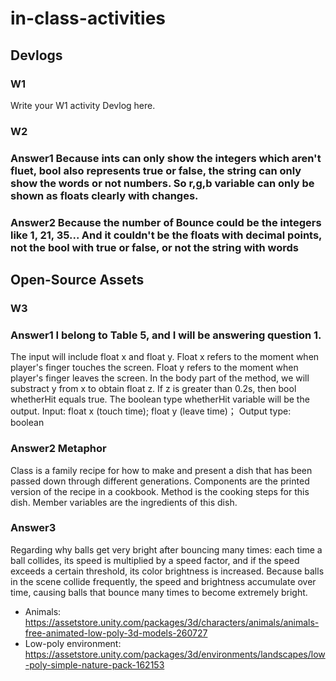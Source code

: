 # in-class-activities
## Devlogs
### W1
Write your W1 activity Devlog here.

### W2
### Answer1 Because ints can only show the integers which aren't fluet, bool also represents true or false, the string can only show the words or not numbers. So r,g,b variable can only be shown as floats clearly with changes.
### Answer2 Because the number of Bounce could be the integers like 1, 21, 35... And it couldn't be the floats with decimal points, not the bool with true or false, or not the string with words 
## Open-Source Assets

### W3
### Answer1 I belong to Table 5, and I will be answering question 1.
The input will include float x and float y. Float x refers to the moment when player's finger touches the screen. Float y refers to the moment when player's finger leaves the screen. In the body part of the method, we will substract y from x to obtain float z. If z is greater than 0.2s, then bool whetherHit equals true. The boolean type whetherHit variable will be the output. Input: float x (touch time); float y (leave time)； Output type: boolean
### Answer2 Metaphor
Class is a family recipe for how to make and present a dish that has been passed down through different generations. Components are the printed version of the recipe in a cookbook. Method is the cooking steps for this dish. Member variables are the ingredients of this dish.
### Answer3 
Regarding why balls get very bright after bouncing many times: each time a ball collides, its speed is multiplied by a speed factor, and if the speed exceeds a certain threshold, its color brightness is increased. Because balls in the scene collide frequently, the speed and brightness accumulate over time, causing balls that bounce many times to become extremely bright.

- Animals: https://assetstore.unity.com/packages/3d/characters/animals/animals-free-animated-low-poly-3d-models-260727 
- Low-poly environment: https://assetstore.unity.com/packages/3d/environments/landscapes/low-poly-simple-nature-pack-162153 
